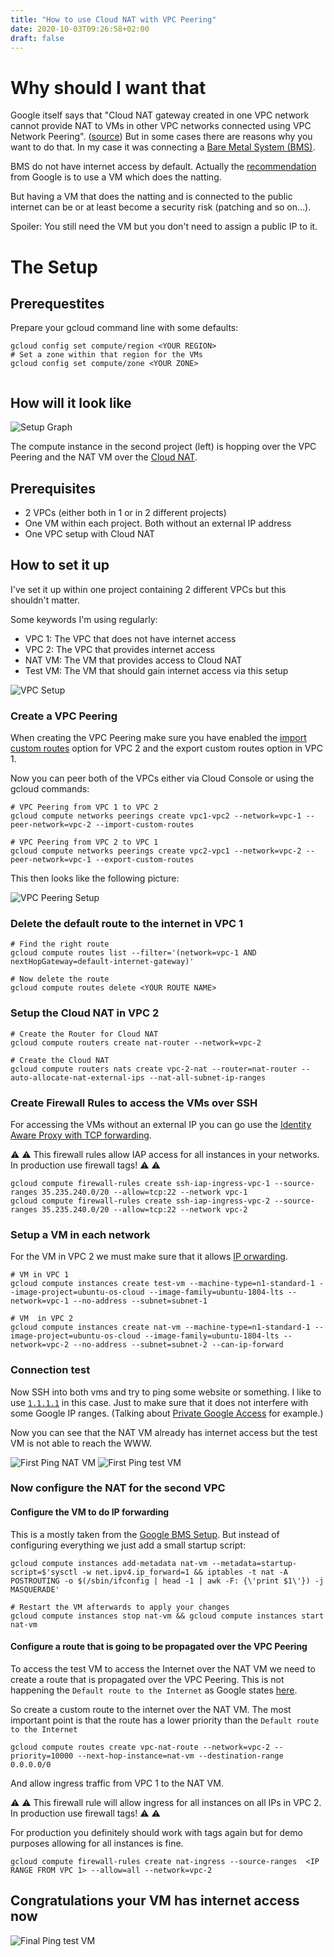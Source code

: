 ```yaml
---
title: "How to use Cloud NAT with VPC Peering"
date: 2020-10-03T09:26:58+02:00
draft: false
---
```


# Why should I want that

Google itself says that "Cloud NAT gateway created in one VPC network cannot provide NAT to VMs in other VPC networks connected using VPC Network Peering". ([source](https://cloud.google.com/nat/docs/overview#interaction-peering))
But in some cases there are reasons why you want to do that.
In my case it was connecting a [Bare Metal System (BMS)](https://cloud.google.com/bare-metal/docs/bms-planning).

BMS do not have internet access by default.
Actually the [recommendation](https://cloud.google.com/bare-metal/docs/bms-setup#bms-access-options) from Google is to use a VM which does the natting.

But having a VM that does the natting and is connected to the public internet can be or at least become a security risk (patching and so on...).

Spoiler: You still need the VM but you don't need to assign a public IP to it.

# The Setup

## Prerequestites

Prepare your gcloud command line with some defaults:

```shell script
gcloud config set compute/region <YOUR REGION>
# Set a zone within that region for the VMs
gcloud config set compute/zone <YOUR ZONE>


```

## How will it look like

![Setup Graph](/img/vpc-peering-nat/base-setup.png)

The compute instance in the second project (left) is hopping over the VPC Peering and the NAT VM over the [Cloud NAT](https://cloud.google.com/nat/docs/overview).

## Prerequisites

* 2 VPCs (either both in 1 or in 2 different projects)
* One VM within each project. Both without an external IP address
* One VPC setup with Cloud NAT

## How to set it up

I've set it up within one project containing 2 different VPCs but this shouldn't matter.

Some keywords I'm using regularly:

* VPC 1: The VPC that does not have internet access
* VPC 2: The VPC that provides internet access
* NAT VM: The VM that provides access to  Cloud NAT
* Test VM: The VM that should gain internet access via this setup

![VPC Setup](/img/vpc-peering-nat/vpc-setup.png)

### Create a VPC Peering

When creating the VPC Peering make sure you have enabled the [import custom routes](https://cloud.google.com/vpc/docs/vpc-peering#importing-exporting-routes) option
for VPC 2 and the export custom routes option in VPC 1.

Now you can peer both of the VPCs either via Cloud Console or using the gcloud commands:

```shell script
# VPC Peering from VPC 1 to VPC 2
gcloud compute networks peerings create vpc1-vpc2 --network=vpc-1 --peer-network=vpc-2 --import-custom-routes

# VPC Peering from VPC 2 to VPC 1
gcloud compute networks peerings create vpc2-vpc1 --network=vpc-2 --peer-network=vpc-1 --export-custom-routes
```

This then looks like the following picture:

![VPC Peering Setup](/img/vpc-peering-nat/peering-setup.png)

### Delete the default route to the internet in VPC 1

```shell script
# Find the right route
gcloud compute routes list --filter='(network=vpc-1 AND nextHopGateway=default-internet-gateway)'

# Now delete the route
gcloud compute routes delete <YOUR ROUTE NAME>
```

### Setup the Cloud NAT in VPC 2

```shell script
# Create the Router for Cloud NAT
gcloud compute routers create nat-router --network=vpc-2

# Create the Cloud NAT
gcloud compute routers nats create vpc-2-nat --router=nat-router --auto-allocate-nat-external-ips --nat-all-subnet-ip-ranges
```

### Create Firewall Rules to access the VMs over SSH

For accessing the VMs without an external IP you can go use the [Identity Aware Proxy with TCP forwarding](https://cloud.google.com/iap/docs/using-tcp-forwarding).

⚠️ ⚠️ This firewall rules allow IAP access for all instances in your networks. In production use firewall tags! ⚠️ ⚠️

```shell script
gcloud compute firewall-rules create ssh-iap-ingress-vpc-1 --source-ranges 35.235.240.0/20 --allow=tcp:22 --network vpc-1 
gcloud compute firewall-rules create ssh-iap-ingress-vpc-2 --source-ranges 35.235.240.0/20 --allow=tcp:22 --network vpc-2
```

### Setup a VM in each network

For the VM in VPC 2 we must make sure that it allows [IP orwarding](https://cloud.google.com/sdk/gcloud/reference/compute/instances/create#--can-ip-forward).

```shell script
# VM in VPC 1
gcloud compute instances create test-vm --machine-type=n1-standard-1 --image-project=ubuntu-os-cloud --image-family=ubuntu-1804-lts --network=vpc-1 --no-address --subnet=subnet-1

# VM  in VPC 2
gcloud compute instances create nat-vm --machine-type=n1-standard-1 --image-project=ubuntu-os-cloud --image-family=ubuntu-1804-lts --network=vpc-2 --no-address --subnet=subnet-2 --can-ip-forward
```

### Connection test

Now SSH into both vms and try to ping some website or something.
I like to use [`1.1.1.1`](https://1.1.1.1/dns/) in this case. Just to make sure that it does not interfere with some Google IP ranges.
(Talking about [Private Google Access](https://cloud.google.com/vpc/docs/private-access-options#pga) for example.) 

Now you can see that the NAT VM already has internet access but the test VM is not able to reach the WWW.

![First Ping NAT VM](/img/vpc-peering-nat/first-ping-natvm.png)
![First Ping test VM](/img/vpc-peering-nat/first-ping-testvm.png)

### Now configure the NAT for the second VPC

#### Configure the VM to do IP forwarding

This is a mostly taken from the [Google BMS Setup](https://cloud.google.com/bare-metal/docs/bms-setup#bms-access-internet-vm-nat).
But instead of configuring everything we just add a small startup script:

```shell script
gcloud compute instances add-metadata nat-vm --metadata=startup-script=$'sysctl -w net.ipv4.ip_forward=1 && iptables -t nat -A POSTROUTING -o $(/sbin/ifconfig | head -1 | awk -F: {\'print $1\'}) -j MASQUERADE'

# Restart the VM afterwards to apply your changes
gcloud compute instances stop nat-vm && gcloud compute instances start nat-vm
```

#### Configure a route that is going to be propagated over the VPC Peering

To access the test VM to access the Internet over the NAT VM we need to create a route that is propagated over the VPC Peering.
This is not happening the `Default route to the Internet` as Google states [here](https://cloud.google.com/vpc/docs/vpc-peering#considerations).

So create a custom route to the internet over the NAT VM. The most important point is that the route has a lower priority than the `Default route to the Internet`

```shell script
gcloud compute routes create vpc-nat-route --network=vpc-2 --priority=10000 --next-hop-instance=nat-vm --destination-range 0.0.0.0/0
```

And allow ingress traffic from VPC 1 to the NAT VM. 

⚠️ ⚠️ This firewall rule will allow ingress for all instances on all IPs in VPC 2. In production use firewall tags! ⚠️ ⚠️

For production you definitely should work with tags again but for demo purposes allowing for all instances is fine.

```shell script
gcloud compute firewall-rules create nat-ingress --source-ranges  <IP RANGE FROM VPC 1> --allow=all --network=vpc-2
```

## Congratulations your VM has internet access now

![Final Ping test VM](/img/vpc-peering-nat/final-ping-testvm.png)
